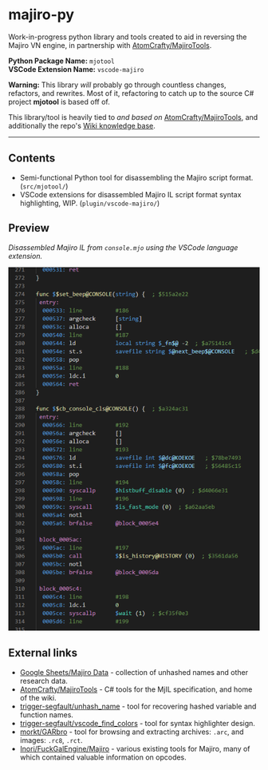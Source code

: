 # majiro-py

Work-in-progress python library and tools created to aid in reversing the Majiro VN engine, in partnership with [AtomCrafty/MajiroTools](https://github.com/AtomCrafty/MajiroTools).

**Python Package Name:** `mjotool`<br>
**VSCode Extension Name:** `vscode-majiro`

**Warning:** This library *will* probably go through countless changes, refactors, and rewrites. Most of it, refactoring to catch up to the source C# project **mjotool** is based off of.


This library/tool is heavily tied to *and based on* [AtomCrafty/MajiroTools](https://github.com/AtomCrafty/MajiroTools), and additionally the repo's [Wiki knowledge base](https://github.com/AtomCrafty/MajiroTools/wiki).

***

## Contents

* Semi-functional Python tool for disassembling the Majiro script format. (`src/mjotool/`)
* VSCode extensions for disassembled Majiro IL script format syntax highlighting, WIP. (`plugin/vscode-majiro/`)


## Preview

*Disassembled Majiro IL from `console.mjo` using the VSCode language extension.*
<p align="center"><img src="./plugin/vscode-majiro/preview2.png"></p>


## External links

* [Google Sheets/Majiro Data](https://docs.google.com/spreadsheets/d/1p03_q6VTfYQEjlDhpypgoPdLQREhXwXz2ObTUkz5dlY) - collection of unhashed names and other research data.
* [AtomCrafty/MajiroTools](https://github.com/AtomCrafty/MajiroTools) - C# tools for the MjIL specification, and home of the wiki.
* [trigger-segfault/unhash_name](https://github.com/trigger-segfault/unhash_name) - tool for recovering hashed variable and function names.
* [trigger-segfault/vscode_find_colors](https://github.com/trigger-segfault/vscode_find_colors) - tool for syntax highlighter design.
* [morkt/GARbro](https://github.com/morkt/GARbro) - tool for browsing and extracting archives: `.arc`, and images: `.rc8`, `.rct`.
* [Inori/FuckGalEngine/Majiro](https://github.com/Inori/FuckGalEngine/tree/master/Majiro) - various existing tools for Majiro, many of which contained valuable information on opcodes.